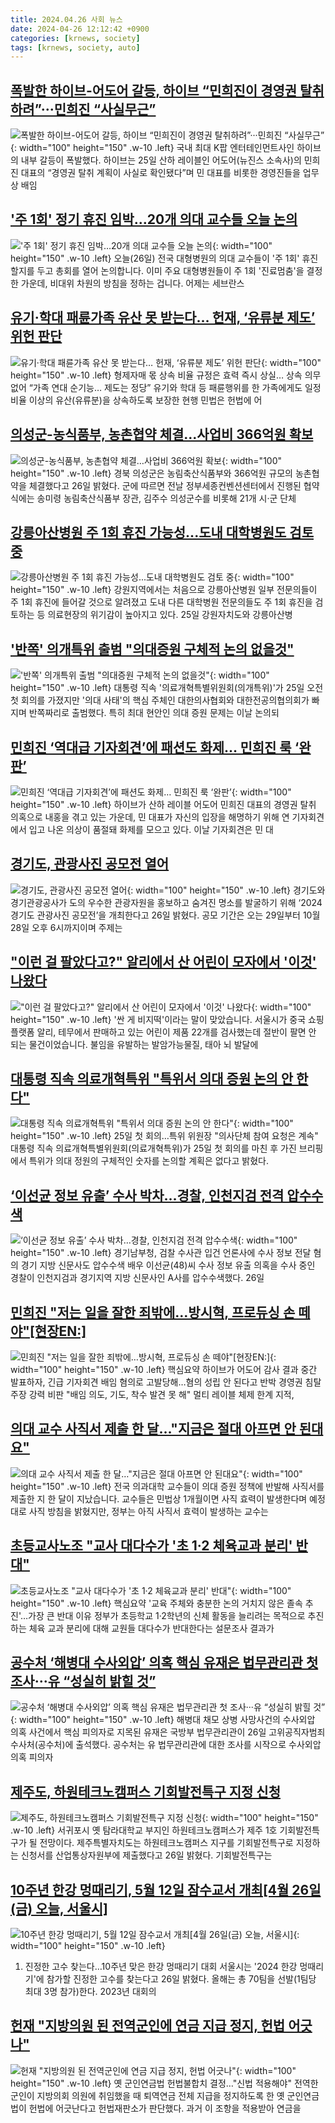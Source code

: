 ```yaml
---
title: 2024.04.26 사회 뉴스
date: 2024-04-26 12:12:42 +0900
categories: [krnews, society]
tags: [krnews, society, auto]
---
```

## [폭발한 하이브-어도어 갈등, 하이브 “민희진이 경영권 탈취하려”···민희진 “사실무근”](https://n.news.naver.com/mnews/article/032/0003292890)

![폭발한 하이브-어도어 갈등, 하이브 “민희진이 경영권 탈취하려”···민희진 “사실무근”](https://mimgnews.pstatic.net/image/origin/032/2024/04/25/3292890.jpg?type=nf220_150){: width="100" height="150" .w-10 .left}
국내 최대 K팝 엔터테인먼트사인 하이브의 내부 갈등이 폭발했다. 하이브는 25일 산하 레이블인 어도어(뉴진스 소속사)의 민희진 대표의 “경영권 탈취 계획이 사실로 확인됐다”며 민 대표를 비롯한 경영진들을 업무상 배임

## ['주 1회' 정기 휴진 임박…20개 의대 교수들 오늘 논의](https://n.news.naver.com/mnews/article/437/0000390159)

!['주 1회' 정기 휴진 임박…20개 의대 교수들 오늘 논의](https://mimgnews.pstatic.net/image/origin/437/2024/04/26/390159.jpg?type=nf220_150){: width="100" height="150" .w-10 .left}
오늘(26일) 전국 대형병원의 의대 교수들이 '주 1회' 휴진할지를 두고 총회를 열어 논의합니다. 이미 주요 대형병원들이 주 1회 '진료멈춤'을 결정한 가운데, 비대위 차원의 방침을 정하는 겁니다. 어제는 세브란스

## [유기·학대 패륜가족 유산 못 받는다… 헌재, ‘유류분 제도’ 위헌 판단](https://n.news.naver.com/mnews/article/022/0003927657)

![유기·학대 패륜가족 유산 못 받는다… 헌재, ‘유류분 제도’ 위헌 판단](https://mimgnews.pstatic.net/image/origin/022/2024/04/25/3927657.jpg?type=nf220_150){: width="100" height="150" .w-10 .left}
형제자매 몫 상속 비율 규정은 효력 즉시 상실… 상속 의무 없어 “가족 연대 순기능… 제도는 정당” 유기와 학대 등 패륜행위를 한 가족에게도 일정 비율 이상의 유산(유류분)을 상속하도록 보장한 현행 민법은 헌법에 어

## [의성군-농식품부, 농촌협약 체결…사업비 366억원 확보](https://n.news.naver.com/mnews/article/003/0012514031)

![의성군-농식품부, 농촌협약 체결…사업비 366억원 확보](https://mimgnews.pstatic.net/image/origin/003/2024/04/26/12514031.jpg?type=nf220_150){: width="100" height="150" .w-10 .left}
경북 의성군은 농림축산식품부와 366억원 규모의 농촌협약을 체결했다고 26일 밝혔다. 군에 따르면 전날 정부세종컨벤션센터에서 진행된 협약식에는 송미령 농림축산식품부 장관, 김주수 의성군수를 비롯해 21개 시·군 단체

## [강릉아산병원 주 1회 휴진 가능성...도내 대학병원도 검토 중](https://n.news.naver.com/mnews/article/014/0005176545)

![강릉아산병원 주 1회 휴진 가능성...도내 대학병원도 검토 중](https://mimgnews.pstatic.net/image/origin/014/2024/04/25/5176545.jpg?type=nf220_150){: width="100" height="150" .w-10 .left}
강원지역에서는 처음으로 강릉아산병원 일부 전문의들이 주 1회 휴진에 들어갈 것으로 알려졌고 도내 다른 대학병원 전문의들도 주 1회 휴진을 검토하는 등 의료현장의 위기감이 높아지고 있다. 25일 강원자치도와 강릉아산병

## ['반쪽' 의개특위 출범 "의대증원 구체적 논의 없을것"](https://n.news.naver.com/mnews/article/014/0005176720)

!['반쪽' 의개특위 출범 "의대증원 구체적 논의 없을것"](https://mimgnews.pstatic.net/image/origin/014/2024/04/25/5176720.jpg?type=nf220_150){: width="100" height="150" .w-10 .left}
대통령 직속 '의료개혁특별위원회(의개특위)'가 25일 오전 첫 회의를 가졌지만 '의대 사태'의 핵심 주체인 대한의사협회와 대한전공의협의회가 빠지며 반쪽짜리로 출범했다. 특히 최대 현안인 의대 증원 문제는 이날 논의되

## [민희진 ‘역대급 기자회견’에 패션도 화제… 민희진 룩 ‘완판’](https://n.news.naver.com/mnews/article/366/0000988575)

![민희진 ‘역대급 기자회견’에 패션도 화제… 민희진 룩 ‘완판’](https://mimgnews.pstatic.net/image/origin/366/2024/04/26/988575.jpg?type=nf220_150){: width="100" height="150" .w-10 .left}
하이브가 산하 레이블 어도어 민희진 대표의 경영권 탈취 의혹으로 내홍을 겪고 있는 가운데, 민 대표가 자신의 입장을 해명하기 위해 연 기자회견에서 입고 나온 의상이 품절돼 화제를 모으고 있다. 이날 기자회견은 민 대

## [경기도, 관광사진 공모전 열어](https://n.news.naver.com/mnews/article/016/0002300507)

![경기도, 관광사진 공모전 열어](https://mimgnews.pstatic.net/image/origin/016/2024/04/26/2300507.jpg?type=nf220_150){: width="100" height="150" .w-10 .left}
경기도와 경기관광공사가 도의 우수한 관광자원을 홍보하고 숨겨진 명소를 발굴하기 위해 ‘2024 경기도 관광사진 공모전’을 개최한다고 26일 밝혔다. 공모 기간은 오는 29일부터 10월 28일 오후 6시까지이며 주제는

## ["이런 걸 팔았다고?" 알리에서 산 어린이 모자에서 '이것' 나왔다](https://n.news.naver.com/mnews/article/437/0000390085)

!["이런 걸 팔았다고?" 알리에서 산 어린이 모자에서 '이것' 나왔다](https://mimgnews.pstatic.net/image/origin/437/2024/04/25/390085.jpg?type=nf220_150){: width="100" height="150" .w-10 .left}
'싼 게 비지떡'이라는 말이 맞았습니다. 서울시가 중국 쇼핑 플랫폼 알리, 테무에서 판매하고 있는 어린이 제품 22개를 검사했는데 절반이 팔면 안 되는 물건이었습니다. 불임을 유발하는 발암가능물질, 태아 뇌 발달에

## [대통령 직속 의료개혁특위 "특위서 의대 증원 논의 안 한다"](https://n.news.naver.com/mnews/article/002/0002329321)

![대통령 직속 의료개혁특위 "특위서 의대 증원 논의 안 한다"](https://mimgnews.pstatic.net/image/origin/002/2024/04/25/2329321.jpg?type=nf220_150){: width="100" height="150" .w-10 .left}
25일 첫 회의…특위 위원장 "의사단체 참여 요청은 계속" 대통령 직속 의료개혁특별위원회(의료개혁특위)가 25일 첫 회의를 마친 후 가진 브리핑에서 특위가 의대 정원의 구체적인 숫자를 논의할 계획은 없다고 밝혔다.

## [‘이선균 정보 유출’ 수사 박차…경찰, 인천지검 전격 압수수색](https://n.news.naver.com/mnews/article/009/0005294453)

![‘이선균 정보 유출’ 수사 박차…경찰, 인천지검 전격 압수수색](https://mimgnews.pstatic.net/image/origin/009/2024/04/26/5294453.jpg?type=nf220_150){: width="100" height="150" .w-10 .left}
경기남부청, 검찰 수사관 입건 언론사에 수사 정보 전달 혐의 경기 지방 신문사도 압수수색 배우 이선균(48)씨 수사 정보 유출 의혹을 수사 중인 경찰이 인천지검과 경기지역 지방 신문사인 A사를 압수수색했다. 26일

## [민희진 "저는 일을 잘한 죄밖에…방시혁, 프로듀싱 손 떼야"[현장EN:]](https://n.news.naver.com/mnews/article/079/0003889460)

![민희진 "저는 일을 잘한 죄밖에…방시혁, 프로듀싱 손 떼야"[현장EN:]](https://mimgnews.pstatic.net/image/origin/079/2024/04/25/3889460.jpg?type=nf220_150){: width="100" height="150" .w-10 .left}
핵심요약 하이브가 어도어 감사 결과 중간 발표하자, 긴급 기자회견 배임 혐의로 고발당해…혐의 성립 안 된다고 반박 경영권 침탈 주장 강력 비판 "배임 의도, 기도, 착수 발견 못 해" 멀티 레이블 체제 한계 지적,

## [의대 교수 사직서 제출 한 달…"지금은 절대 아프면 안 된대요"](https://n.news.naver.com/mnews/article/055/0001150140)

![의대 교수 사직서 제출 한 달…"지금은 절대 아프면 안 된대요"](https://mimgnews.pstatic.net/image/origin/055/2024/04/25/1150140.jpg?type=nf220_150){: width="100" height="150" .w-10 .left}
전국 의과대학 교수들이 의대 증원 정책에 반발해 사직서를 제출한 지 한 달이 지났습니다. 교수들은 민법상 1개월이면 사직 효력이 발생한다며 예정대로 사직 방침을 밝혔지만, 정부는 아직 사직서 효력이 발생하는 교수는

## [초등교사노조 "교사 대다수가 '초 1·2 체육교과 분리' 반대"](https://n.news.naver.com/mnews/article/079/0003889423)

![초등교사노조 "교사 대다수가 '초 1·2 체육교과 분리' 반대"](https://mimgnews.pstatic.net/image/origin/079/2024/04/25/3889423.jpg?type=nf220_150){: width="100" height="150" .w-10 .left}
핵심요약 '교육 주체와 충분한 논의 거치지 않은 졸속 추진'…가장 큰 반대 이유 정부가 초등학교 1·2학년의 신체 활동을 늘리려는 목적으로 추진하는 체육 교과 분리에 대해 교원들 대다수가 반대한다는 설문조사 결과가

## [공수처 ‘해병대 수사외압’ 의혹 핵심 유재은 법무관리관 첫 조사···유 “성실히 밝힐 것”](https://n.news.naver.com/mnews/article/032/0003292956)

![공수처 ‘해병대 수사외압’ 의혹 핵심 유재은 법무관리관 첫 조사···유 “성실히 밝힐 것”](https://mimgnews.pstatic.net/image/origin/032/2024/04/26/3292956.jpg?type=nf220_150){: width="100" height="150" .w-10 .left}
해병대 채모 상병 사망사건의 수사외압 의혹 사건에서 핵심 피의자로 지목된 유재은 국방부 법무관리관이 26일 고위공직자범죄수사처(공수처)에 출석했다. 공수처는 유 법무관리관에 대한 조사를 시작으로 수사외압 의혹 피의자

## [제주도, 하원테크노캠퍼스 기회발전특구 지정 신청](https://n.news.naver.com/mnews/article/003/0012514608)

![제주도, 하원테크노캠퍼스 기회발전특구 지정 신청](https://mimgnews.pstatic.net/image/origin/003/2024/04/26/12514608.jpg?type=nf220_150){: width="100" height="150" .w-10 .left}
서귀포시 옛 탐라대학교 부지인 하원테크노캠퍼스가 제주 1호 기회발전특구가 될 전망이다. 제주특별자치도는 하원테크노캠퍼스 지구를 기회발전특구로 지정하는 신청서를 산업통상자원부에 제출했다고 26일 밝혔다. 기회발전특구는

## [10주년 한강 멍때리기, 5월 12일 잠수교서 개최[4월 26일(금) 오늘, 서울시]](https://n.news.naver.com/mnews/article/119/0002824276)

![10주년 한강 멍때리기, 5월 12일 잠수교서 개최[4월 26일(금) 오늘, 서울시]](https://mimgnews.pstatic.net/image/origin/119/2024/04/26/2824276.jpg?type=nf220_150){: width="100" height="150" .w-10 .left}
1. 진정한 고수 찾는다…10주년 맞은 한강 멍때리기 대회 서울시는 '2024 한강 멍때리기'에 참가할 진정한 고수를 찾는다고 26일 밝혔다. 올해는 총 70팀을 선발(1팀당 최대 3명 참가)한다. 2023년 대회의

## [헌재 "지방의원 된 전역군인에 연금 지급 정지, 헌법 어긋나"](https://n.news.naver.com/mnews/article/001/0014652973)

![헌재 "지방의원 된 전역군인에 연금 지급 정지, 헌법 어긋나"](https://mimgnews.pstatic.net/image/origin/001/2024/04/25/14652973.jpg?type=nf220_150){: width="100" height="150" .w-10 .left}
옛 군인연금법 헌법불합치 결정…"신법 적용해야" 전역한 군인이 지방의회 의원에 취임했을 때 퇴역연금 전체 지급을 정지하도록 한 옛 군인연금법이 헌법에 어긋난다고 헌법재판소가 판단했다. 과거 이 조항을 적용받아 연금을

